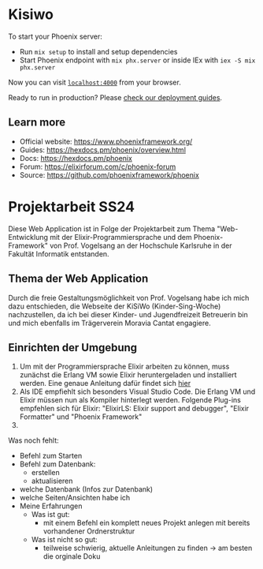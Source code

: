 # Kisiwo

To start your Phoenix server:

  * Run `mix setup` to install and setup dependencies
  * Start Phoenix endpoint with `mix phx.server` or inside IEx with `iex -S mix phx.server`

Now you can visit [`localhost:4000`](http://localhost:4000) from your browser.

Ready to run in production? Please [check our deployment guides](https://hexdocs.pm/phoenix/deployment.html).

## Learn more

  * Official website: https://www.phoenixframework.org/
  * Guides: https://hexdocs.pm/phoenix/overview.html
  * Docs: https://hexdocs.pm/phoenix
  * Forum: https://elixirforum.com/c/phoenix-forum
  * Source: https://github.com/phoenixframework/phoenix
  
  
  # Projektarbeit SS24

Diese Web Application ist in Folge der Projektarbeit zum Thema "Web-Entwicklung mit der Elixir-Programmiersprache und dem Phoenix-Framework" von Prof. Vogelsang an der Hochschule Karlsruhe in der Fakultät Informatik entstanden. 

## Thema der Web Application

Durch die freie Gestaltungsmöglichkeit von Prof. Vogelsang habe ich mich dazu entschieden, die Webseite der KiSiWo (Kinder-Sing-Woche) nachzustellen, da ich bei dieser Kinder- und Jugendfreizeit Betreuerin bin und mich ebenfalls im Trägerverein Moravia Cantat engagiere. 

## Einrichten der Umgebung

1. Um mit der Programmiersprache Elixir arbeiten zu können, muss zunächst die Erlang VM sowie Elixir heruntergeladen und installiert werden. Eine genaue Anleitung dafür findet sich [hier](https://elixir-lang.org/install.html)
2. Als IDE empfiehlt sich besonders Visual Studio Code. Die Erlang VM und Elixir müssen nun als Kompiler hinterlegt werden.
Folgende Plug-ins empfehlen sich für Elixir: "ElixirLS: Elixir support and debugger", "Elixir Formatter" und "Phoenix Framework"
3. 


Was noch fehlt:
- Befehl zum Starten
- Befehl zum Datenbank:
    - erstellen
    - aktualisieren
- welche Datenbank (Infos zur Datenbank)
- welche Seiten/Ansichten habe ich
- Meine Erfahrungen
    - Was ist gut:
        - mit einem Befehl ein komplett neues Projekt anlegen mit bereits vorhandener Ordnerstruktur
    - Was ist nicht so gut:
        - teilweise schwierig, aktuelle Anleitungen zu finden -> am besten die orginale Doku
